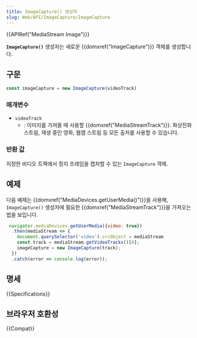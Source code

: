 ```yaml
---
title: ImageCapture() 생성자
slug: Web/API/ImageCapture/ImageCapture
---
```

{{APIRef("MediaStream Image")}}

**`ImageCapture()`** 생성자는 새로운 {{domxref("ImageCapture")}} 객체를 생성합니다.

## 구문

```js
const imageCapture = new ImageCapture(videoTrack)
```

### 매개변수

- `videoTrack`
  - : 이미지를 가져올 때 사용할 {{domxref("MediaStreamTrack")}}. 화상전화 스트림, 재생 중인 영화, 웹캠 스트림 등 모든 출처를 사용할 수 있습니다.

### 반환 값

지정한 비디오 트랙에서 정지 프레임을 캡처할 수 있는 `ImageCapture` 객체.

## 예제

다음 예제는 {{domxref("MediaDevices.getUserMedia()")}}을 사용해, `ImageCapture()` 생성자에 필요한 {{domxref("MediaStreamTrack")}}을 가져오는 법을 보입니다.

```js
 navigator.mediaDevices.getUserMedia({video: true})
  .then(mediaStream => {
    document.querySelector('video').srcObject = mediaStream
    const track = mediaStream.getVideoTracks()[0];
    imageCapture = new ImageCapture(track);
  })
  .catch(error => console.log(error));
```

## 명세

{{Specifications}}

## 브라우저 호환성

{{Compat}}
